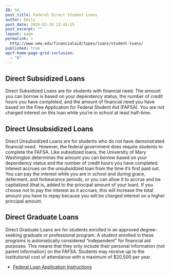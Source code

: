 ```yaml
---
ID: 54
post_title: Federal Direct Student Loans
author: Emily
post_date: 2016-02-19 13:41:15
post_excerpt: ""
layout: page
permalink: >
  http://www.umw.edu/financialaid/types/loans/student-loans/
published: true
wpcf-home-page-grid-inclusion:
  - "0"
---
```

<h2>Direct Subsidized Loans</h2>
Direct Subsidized Loans are for students with financial need. The amount you can borrow is based on your dependency status, the number of credit hours you have completed, and the amount of financial need you have based on the Free Application for Federal Student Aid (FAFSA). You are not charged interest on this loan while you’re in school at least half-time.
<h2>Direct Unsubsidized Loans</h2>
Direct Unsubsidized Loans are for students who do not have demonstrated financial need.  However, the federal government does require students to complete the FAFSA. Like subsidized loans, the University of Mary Washington determines the amount you can borrow based on your dependency status and the number of credit hours you have completed. Interest accrues on the unsubsidized loan from the time it’s first paid out. You can pay the interest while you are in school and during grace, deferment, and forbearance periods, or you can allow it to accrue and be capitalized (that is, added to the principal amount of your loan). If you choose not to pay the interest as it accrues, this will increase the total amount you have to repay because you will be charged interest on a higher principal amount.
<h2>Direct Graduate Loans</h2>
Direct Graduate Loans are for students enrolled in an approved degree-seeking graduate or professional program. A student enrolled in these programs is automatically considered “independent” for financial aid purposes. This means that they only include their personal information (not parent information) on the FAFSA. Students may receive up to the institutional cost of attendance with a maximum of $20,500 per year.
<ul>
	<li><a href="http://www.umw.edu/financialaid/types/loans/student-loans/application-instructions/">Federal Loan Application Instructions</a></li>
</ul>